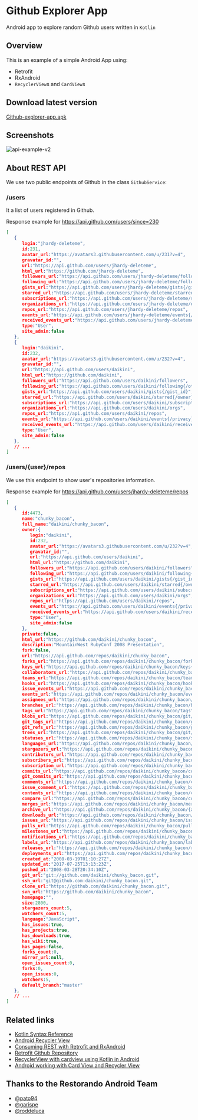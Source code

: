 # Github Explorer App
Android app to explore random Github users written in `Kotlin`

## Overview

This is an example of a simple Android App using:
- Retrofit
- RxAndroid
- `RecyclerView`s and `CardView`s

## Download latest version
[Github-explorer-app.apk](bin/github-explorer-app.apk)

## Screenshots
![api-example-v2](https://user-images.githubusercontent.com/1646576/28874722-6fa1da2c-7769-11e7-902b-301838489757.gif)

## About REST API
We use two public endpoints of Github in the class `GithubService`:

### /users
It a list of users registered in Github.

Response example for https://api.github.com/users/since=230

```json
[
   {
      login:"jhardy-deleteme",
      id:231,
      avatar_url:"https://avatars3.githubusercontent.com/u/231?v=4",
      gravatar_id:"",
      url:"https://api.github.com/users/jhardy-deleteme",
      html_url:"https://github.com/jhardy-deleteme",
      followers_url:"https://api.github.com/users/jhardy-deleteme/followers",
      following_url:"https://api.github.com/users/jhardy-deleteme/following{/other_user}",
      gists_url:"https://api.github.com/users/jhardy-deleteme/gists{/gist_id}",
      starred_url:"https://api.github.com/users/jhardy-deleteme/starred{/owner}{/repo}",
      subscriptions_url:"https://api.github.com/users/jhardy-deleteme/subscriptions",
      organizations_url:"https://api.github.com/users/jhardy-deleteme/orgs",
      repos_url:"https://api.github.com/users/jhardy-deleteme/repos",
      events_url:"https://api.github.com/users/jhardy-deleteme/events{/privacy}",
      received_events_url:"https://api.github.com/users/jhardy-deleteme/received_events",
      type:"User",
      site_admin:false
   },
   {
      login:"daikini",
      id:232,
      avatar_url:"https://avatars3.githubusercontent.com/u/232?v=4",
      gravatar_id:"",
      url:"https://api.github.com/users/daikini",
      html_url:"https://github.com/daikini",
      followers_url:"https://api.github.com/users/daikini/followers",
      following_url:"https://api.github.com/users/daikini/following{/other_user}",
      gists_url:"https://api.github.com/users/daikini/gists{/gist_id}",
      starred_url:"https://api.github.com/users/daikini/starred{/owner}{/repo}",
      subscriptions_url:"https://api.github.com/users/daikini/subscriptions",
      organizations_url:"https://api.github.com/users/daikini/orgs",
      repos_url:"https://api.github.com/users/daikini/repos",
      events_url:"https://api.github.com/users/daikini/events{/privacy}",
      received_events_url:"https://api.github.com/users/daikini/received_events",
      type:"User",
      site_admin:false
   },
   // ...
]
```

### /users/{user}/repos
We use this endpoint to show user's repositories information.

Response example for https://api.github.com/users/jhardy-deleteme/repos
```json
[
   {
      id:4473,
      name:"chunky_bacon",
      full_name:"daikini/chunky_bacon",
      owner:{
         login:"daikini",
         id:232,
         avatar_url:"https://avatars3.githubusercontent.com/u/232?v=4",
         gravatar_id:"",
         url:"https://api.github.com/users/daikini",
         html_url:"https://github.com/daikini",
         followers_url:"https://api.github.com/users/daikini/followers",
         following_url:"https://api.github.com/users/daikini/following{/other_user}",
         gists_url:"https://api.github.com/users/daikini/gists{/gist_id}",
         starred_url:"https://api.github.com/users/daikini/starred{/owner}{/repo}",
         subscriptions_url:"https://api.github.com/users/daikini/subscriptions",
         organizations_url:"https://api.github.com/users/daikini/orgs",
         repos_url:"https://api.github.com/users/daikini/repos",
         events_url:"https://api.github.com/users/daikini/events{/privacy}",
         received_events_url:"https://api.github.com/users/daikini/received_events",
         type:"User",
         site_admin:false
      },
      private:false,
      html_url:"https://github.com/daikini/chunky_bacon",
      description:"MountainWest RubyConf 2008 Presentation",
      fork:false,
      url:"https://api.github.com/repos/daikini/chunky_bacon",
      forks_url:"https://api.github.com/repos/daikini/chunky_bacon/forks",
      keys_url:"https://api.github.com/repos/daikini/chunky_bacon/keys{/key_id}",
      collaborators_url:"https://api.github.com/repos/daikini/chunky_bacon/collaborators{/collaborator}",
      teams_url:"https://api.github.com/repos/daikini/chunky_bacon/teams",
      hooks_url:"https://api.github.com/repos/daikini/chunky_bacon/hooks",
      issue_events_url:"https://api.github.com/repos/daikini/chunky_bacon/issues/events{/number}",
      events_url:"https://api.github.com/repos/daikini/chunky_bacon/events",
      assignees_url:"https://api.github.com/repos/daikini/chunky_bacon/assignees{/user}",
      branches_url:"https://api.github.com/repos/daikini/chunky_bacon/branches{/branch}",
      tags_url:"https://api.github.com/repos/daikini/chunky_bacon/tags",
      blobs_url:"https://api.github.com/repos/daikini/chunky_bacon/git/blobs{/sha}",
      git_tags_url:"https://api.github.com/repos/daikini/chunky_bacon/git/tags{/sha}",
      git_refs_url:"https://api.github.com/repos/daikini/chunky_bacon/git/refs{/sha}",
      trees_url:"https://api.github.com/repos/daikini/chunky_bacon/git/trees{/sha}",
      statuses_url:"https://api.github.com/repos/daikini/chunky_bacon/statuses/{sha}",
      languages_url:"https://api.github.com/repos/daikini/chunky_bacon/languages",
      stargazers_url:"https://api.github.com/repos/daikini/chunky_bacon/stargazers",
      contributors_url:"https://api.github.com/repos/daikini/chunky_bacon/contributors",
      subscribers_url:"https://api.github.com/repos/daikini/chunky_bacon/subscribers",
      subscription_url:"https://api.github.com/repos/daikini/chunky_bacon/subscription",
      commits_url:"https://api.github.com/repos/daikini/chunky_bacon/commits{/sha}",
      git_commits_url:"https://api.github.com/repos/daikini/chunky_bacon/git/commits{/sha}",
      comments_url:"https://api.github.com/repos/daikini/chunky_bacon/comments{/number}",
      issue_comment_url:"https://api.github.com/repos/daikini/chunky_bacon/issues/comments{/number}",
      contents_url:"https://api.github.com/repos/daikini/chunky_bacon/contents/{+path}",
      compare_url:"https://api.github.com/repos/daikini/chunky_bacon/compare/{base}...{head}",
      merges_url:"https://api.github.com/repos/daikini/chunky_bacon/merges",
      archive_url:"https://api.github.com/repos/daikini/chunky_bacon/{archive_format}{/ref}",
      downloads_url:"https://api.github.com/repos/daikini/chunky_bacon/downloads",
      issues_url:"https://api.github.com/repos/daikini/chunky_bacon/issues{/number}",
      pulls_url:"https://api.github.com/repos/daikini/chunky_bacon/pulls{/number}",
      milestones_url:"https://api.github.com/repos/daikini/chunky_bacon/milestones{/number}",
      notifications_url:"https://api.github.com/repos/daikini/chunky_bacon/notifications{?since,all,participating}",
      labels_url:"https://api.github.com/repos/daikini/chunky_bacon/labels{/name}",
      releases_url:"https://api.github.com/repos/daikini/chunky_bacon/releases{/id}",
      deployments_url:"https://api.github.com/repos/daikini/chunky_bacon/deployments",
      created_at:"2008-03-19T01:10:27Z",
      updated_at:"2017-07-25T13:13:23Z",
      pushed_at:"2008-03-28T20:34:10Z",
      git_url:"git://github.com/daikini/chunky_bacon.git",
      ssh_url:"git@github.com:daikini/chunky_bacon.git",
      clone_url:"https://github.com/daikini/chunky_bacon.git",
      svn_url:"https://github.com/daikini/chunky_bacon",
      homepage:"",
      size:2800,
      stargazers_count:5,
      watchers_count:5,
      language:"JavaScript",
      has_issues:true,
      has_projects:true,
      has_downloads:true,
      has_wiki:true,
      has_pages:false,
      forks_count:0,
      mirror_url:null,
      open_issues_count:0,
      forks:0,
      open_issues:0,
      watchers:5,
      default_branch:"master"
   },
   // ...
]
```

## Related links
- [Kotlin Syntax Reference](https://kotlinlang.org/docs/reference/basic-syntax.html)
- [Android Recycler View](https://www.raywenderlich.com/126528/android-recyclerview-tutorial)
- [Consuming REST with Retrofit and RxAndroid](https://kmangutov.wordpress.com/2015/03/28/android-mvp-consuming-restful-apis/)
- [Retrofit Github Repository](https://github.com/square/retrofit)
- [RecyclerView with cardview using Kotlin in Android](http://ktutorials.com/kotlin/recyclerview-with-cardview-using-kotlin-in-android/)
- [Android working with Card View and Recycler View](https://www.androidhive.info/2016/05/android-working-with-card-view-and-recycler-view/)

## Thanks to the Restorando Android Team
- [@pato94](https://github.com/pato94)
- [@garispe](https://github.com/garispe)
- [@roddeluca](https://github.com/roddeluca)
